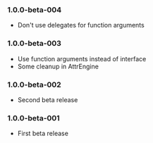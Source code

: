 ### 1.0.0-beta-004

* Don't use delegates for function arguments

### 1.0.0-beta-003

* Use function arguments instead of interface
* Some cleanup in AttrEngine

### 1.0.0-beta-002

* Second beta release

### 1.0.0-beta-001

* First beta release
